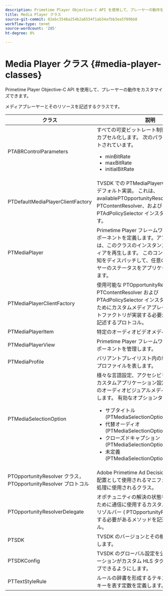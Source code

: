 ```yaml
---
description: Primetime Player Objective-C API を使用して、プレーヤーの動作をカスタマイズできます。
title: Media Player クラス
source-git-commit: 02ebc3548a254b2a6554f1ab34afbb3ea5f09bb8
workflow-type: tm+mt
source-wordcount: '285'
ht-degree: 0%

---
```


# Media Player クラス {#media-player-classes}

Primetime Player Objective-C API を使用して、プレーヤーの動作をカスタマイズできます。

メディアプレーヤーとそのリソースを記述するクラスです。

| クラス | 説明 |
|---|---|
| PTABRControlParameters | すべての可変ビットレート制御パラメーターをカプセル化します。 次のパラメーターがサポートされています。<ul><li>minBitRate</li><li>maxBitRate</li><li>initialBitRate</li></ul> |
| PTDefaultMediaPlayerClientFactory | TVSDK での PTMediaPlayerClientFactory のデフォルト実装。 これは、availablePTOpportunityResolver、PTContentResolver、および PTAdPolicySelector インスタンスを提供します。 |
| PTMediaPlayer | Primetime Player フレームワークのルートコンポーネントを定義します。アプリケーションは、このクラスのインスタンスを作成してメディアを再生します。 このコンポーネントは、通知をディスパッチして、任意の時点でのプレーヤーのステータスをアプリケーションに知らせます。 |
| PTMediaPlayerClientFactory | 使用可能な PTOpportunityResolver、PTContentResolver および PTAdPolicySelector インスタンスを提供するためにカスタムメディアプレーヤークライアントファクトリが実装する必要があるメソッドを記述するプロトコル。 |
| PTMediaPlayerItem | 特定のオーディオビデオメディアを表します。 |
| PTMediaPlayerView | Primetime Player フレームワークのビューコンポーネントを管理します。 |
| PTMediaProfile | バリアントプレイリスト内の単一ストリームのプロファイルを表します。 |
| PTMediaSelectionOption | 様々な言語設定、アクセシビリティ要件またはカスタムアプリケーション設定に対応するためのオーディオビジュアルメディアリソースを表します。 有効なオプションタイプ：<ul><li>サブタイトル (PTMediaSelectionOptionTypeSubtitle)</li><li>代替オーディオ (PTMediaSelectionOptionTypeAudio)</li><li>クローズドキャプション (PTMediaSelectionOptionTypeCC)</li><li>未定義 (PTMediaSelectionOptionTypeUndefined)</li></ul> |
| PTOpportunityResolver クラス，PTOpportunityResolver プロトコル | Adobe Primetime Ad Decisioning プロセスの配置として使用されるマニフェスト内キューの処理に使用されるクラス。 |
| PTOpportunityResolverDelegate | オポチュニティの解決の状態をデリゲートするために通信に使用するカスタムオポチュニティリゾルバー ( PTOpportunityResolver ) が使用する必要があるメソッドを記述するプロトコル。 |
| PTSDK | TVSDK のバージョンとその機能について説明します。 |
| PTSDKConfig | TVSDK のグローバル設定を公開し、アプリケーションがカスタム HLS タグをサブスクライブできるようにします。 |
| PTTextStyleRule | ルールの辞書を形成するテキストスタイル属性キーを表す定数を定義します。 |
